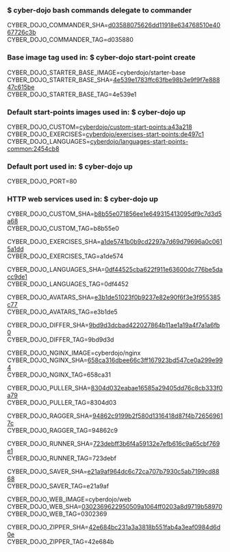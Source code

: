 ### $ cyber-dojo bash commands delegate to commander

CYBER_DOJO_COMMANDER_SHA=[d03588075626dd11918e634768510e4067726c3b](https://github.com/cyber-dojo/commander/commit/d03588075626dd11918e634768510e4067726c3b)<br/>
CYBER_DOJO_COMMANDER_TAG=d035880<br/>

### Base image tag used in: $ cyber-dojo start-point create

CYBER_DOJO_STARTER_BASE_IMAGE=cyberdojo/starter-base
CYBER_DOJO_STARTER_BASE_SHA=[4e539e1783ffc63fbe98b3e9f9f7e88847c615be](https://github.com/cyber-dojo/starter-base/commit/4e539e1783ffc63fbe98b3e9f9f7e88847c615be)<br/>
CYBER_DOJO_STARTER_BASE_TAG=4e539e1<br/>

### Default start-points images used in: $ cyber-dojo up

CYBER_DOJO_CUSTOM=[cyberdojo/custom-start-points:a43a218](https://github.com/cyber-dojo/custom-start-points/commit/a43a2180ebcff6bbad0ed4a05e361a4fd6572141)<br/>
CYBER_DOJO_EXERCISES=[cyberdojo/exercises-start-points:de497c1](https://github.com/cyber-dojo/exercises-start-points/commit/de497c18af9f571d09faab710aa60be9993b3b2d)<br/>
CYBER_DOJO_LANGUAGES=[cyberdojo/languages-start-points-common:2454cb8](https://github.com/cyber-dojo/languages-start-points-common/commit/2454cb87e206729888d36c3f4eb8d90b3e73289a)<br/>

### Default port used in: $ cyber-dojo up

CYBER_DOJO_PORT=80<br/>

### HTTP web services used in: $ cyber-dojo up

CYBER_DOJO_CUSTOM_SHA=[b8b55e071856ee1e649315413095df9c7d3d5a68](https://github.com/cyber-dojo/custom/commit/b8b55e071856ee1e649315413095df9c7d3d5a68)<br/>
CYBER_DOJO_CUSTOM_TAG=b8b55e0<br/>

CYBER_DOJO_EXERCISES_SHA=[a1de5741b0b9cd2297a7d69d79696a0c0615a1dd](https://github.com/cyber-dojo/exercises/commit/a1de5741b0b9cd2297a7d69d79696a0c0615a1dd)<br/>
CYBER_DOJO_EXERCISES_TAG=a1de574<br/>

CYBER_DOJO_LANGUAGES_SHA=[0df44525cba622f911e63600dc776be5dacc9de1](https://github.com/cyber-dojo/languages/commit/0df44525cba622f911e63600dc776be5dacc9de1)<br/>
CYBER_DOJO_LANGUAGES_TAG=0df4452<br/>

CYBER_DOJO_AVATARS_SHA=[e3b1de51023f0b9237e82e90f6f3e3f955385c77](https://github.com/cyber-dojo/avatars/commit/e3b1de51023f0b9237e82e90f6f3e3f955385c77)<br/>
CYBER_DOJO_AVATARS_TAG=e3b1de5<br/>

CYBER_DOJO_DIFFER_SHA=[9bd9d3dcbad422027864b11ae1a19a4f7a1a6fb0](https://github.com/cyber-dojo/differ/commit/9bd9d3dcbad422027864b11ae1a19a4f7a1a6fb0)<br/>
CYBER_DOJO_DIFFER_TAG=9bd9d3d<br/>

CYBER_DOJO_NGINX_IMAGE=cyberdojo/nginx
CYBER_DOJO_NGINX_SHA=[658ca316dbee66c3ff167923bd547ce0a299e994](https://github.com/cyber-dojo/nginx/commit/658ca316dbee66c3ff167923bd547ce0a299e994)<br/>
CYBER_DOJO_NGINX_TAG=658ca31<br/>

CYBER_DOJO_PULLER_SHA=[8304d032eabae16585a29405dd76c8cb333f0a79](https://github.com/cyber-dojo/puller/commit/8304d032eabae16585a29405dd76c8cb333f0a79)<br/>
CYBER_DOJO_PULLER_TAG=8304d03<br/>

CYBER_DOJO_RAGGER_SHA=[94862c9199b2f580d1316418d87f4b726569617c](https://github.com/cyber-dojo/ragger/commit/94862c9199b2f580d1316418d87f4b726569617c)<br/>
CYBER_DOJO_RAGGER_TAG=94862c9<br/>

CYBER_DOJO_RUNNER_SHA=[723debff3b6f4a59132e7efb616c9a65cbf769e1](https://github.com/cyber-dojo/runner/commit/723debff3b6f4a59132e7efb616c9a65cbf769e1)<br/>
CYBER_DOJO_RUNNER_TAG=723debf<br/>

CYBER_DOJO_SAVER_SHA=[e21a9af964dc6c72ca707b7930c5ab7199cd8868](https://github.com/cyber-dojo/saver/commit/e21a9af964dc6c72ca707b7930c5ab7199cd8868)<br/>
CYBER_DOJO_SAVER_TAG=e21a9af<br/>

CYBER_DOJO_WEB_IMAGE=cyberdojo/web
CYBER_DOJO_WEB_SHA=[0302369622950509a1064ff0203a8d9719b58970](https://github.com/cyber-dojo/web/commit/0302369622950509a1064ff0203a8d9719b58970)<br/>
CYBER_DOJO_WEB_TAG=0302369<br/>

CYBER_DOJO_ZIPPER_SHA=[42e684bc231a3a3818b551fab4a3eaf0984d6d0e](https://github.com/cyber-dojo/zipper/commit/42e684bc231a3a3818b551fab4a3eaf0984d6d0e)<br/>
CYBER_DOJO_ZIPPER_TAG=42e684b<br/>

